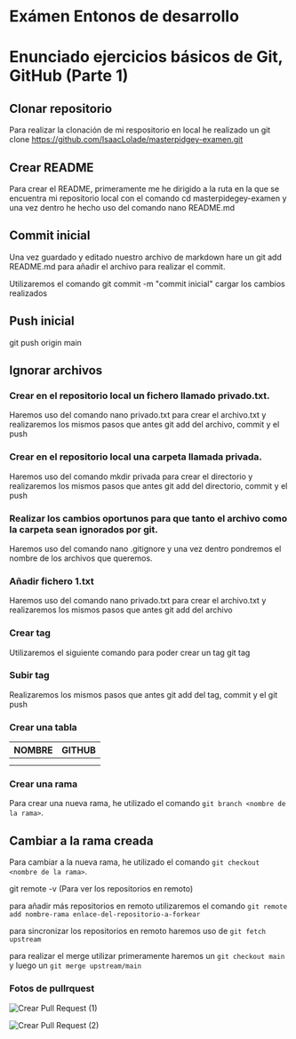 # Exámen Entonos de desarrollo

# Enunciado ejercicios básicos de Git, GitHub (Parte 1)

## Clonar repositorio

Para realizar la clonación de mi respositorio en local he realizado un git clone https://github.com/IsaacLolade/masterpidgey-examen.git
 
## Crear README

Para crear el README, primeramente me he dirigido a la ruta en la que se encuentra mi repositorio local con el comando cd masterpidegey-examen y una vez dentro he hecho uso del comando nano README.md

## Commit inicial

Una vez guardado y editado nuestro archivo de markdown hare un git add README.md para añadir el archivo para realizar el commit.

Utilizaremos el comando git commit -m "commit inicial" cargar los cambios realizados

## Push inicial

git push origin main

## Ignorar archivos

### Crear en el repositorio local un fichero llamado privado.txt.

Haremos uso del comando nano privado.txt para crear el archivo.txt y realizaremos los mismos pasos que antes git add del archivo, commit
y el push

### Crear en el repositorio local una carpeta llamada privada.

Haremos uso del comando mkdir privada para crear el directorio y realizaremos los mismos pasos que antes git add del directorio, commit y el push

### Realizar los cambios oportunos para que tanto el archivo como la carpeta sean ignorados por git.

Haremos uso del comando nano .gitignore y una vez dentro pondremos el nombre de los archivos que queremos.

### Añadir fichero 1.txt

Haremos uso del comando nano privado.txt para crear el archivo.txt y realizaremos los mismos pasos que antes git add del archivo

### Crear tag

Utilizaremos el siguiente comando para poder crear un tag git tag <Nombre del tag>

### Subir tag

Realizaremos los mismos pasos que antes git add del tag, commit y el git push <nombre del tag>

### Crear una tabla

| NOMBRE | GITHUB |
| ------ | ------ |
|        |        |
|        |        |

### Crear una rama

Para crear una nueva rama, he utilizado el comando `git branch <nombre de la rama>`.

## Cambiar a la rama creada

Para cambiar a la nueva rama, he utilizado el comando `git checkout <nombre de la rama>`.

git remote -v (Para ver los repositorios en remoto)

para añadir más repositorios en remoto utilizaremos el comando `git remote add nombre-rama enlace-del-repositorio-a-forkear`

para sincronizar los repositorios en remoto haremos uso de `git fetch upstream`

para realizar el merge utilizar primeramente haremos un `git checkout main` y luego un `git merge upstream/main`

### Fotos de pullrquest

![Crear Pull Request (1)]()

![Crear Pull Request (2)]()

